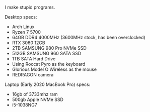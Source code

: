 I make stupid programs.  

Desktop specs:
* Arch Linux
* Ryzen 7 5700  
* 64GB DDR4 4000MHz (3600MHz stock, has been overclocked)  
* RTX 3060 12GB
* 2TB SAMSUNG 980 Pro NVMe SSD
* 512GB SAMSUNG 960 SATA SSD
* 1TB SATA Hard Drive
* Using Roccat Pyro as the keyboard
* Glorious Model O Wireless as the mouse
* REDRAGON camera

Laptop (Early 2020 MacBook Pro) specs:
* 16gb of 3733mhz ram
* 500gb Apple NVMe SSD
* i5-1038NG7
